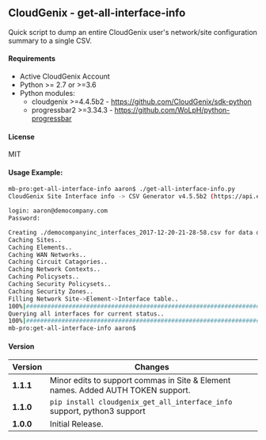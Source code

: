 CloudGenix - get-all-interface-info
---

Quick script to dump an entire CloudGenix user's network/site configuration summary to a single CSV.

#### Requirements
* Active CloudGenix Account
* Python >= 2.7 or >=3.6
* Python modules:
    * cloudgenix >=4.4.5b2 - <https://github.com/CloudGenix/sdk-python>
    * progressbar2 >=3.34.3 - <https://github.com/WoLpH/python-progressbar>

#### License
MIT

#### Usage Example:
```bash
mb-pro:get-all-interface-info aaron$ ./get-all-interface-info.py 
CloudGenix Site Interface info -> CSV Generator v4.5.5b2 (https://api.elcapitan.cloudgenix.com)

login: aaron@democompany.com
Password: 

Creating ./democompanyinc_interfaces_2017-12-20-21-28-58.csv for data output...
Caching Sites..
Caching Elements..
Caching WAN Networks..
Caching Circuit Catagories..
Caching Network Contexts..
Caching Policysets..
Caching Security Policysets..
Caching Security Zones..
Filling Network Site->Element->Interface table..
100%|###################################################################################################|Time: 0:01:39
Querying all interfaces for current status..
100%|###################################################################################################|Time: 0:08:54
mb-pro:get-all-interface-info aaron$ 
```

#### Version
Version | Changes
------- | --------
**1.1.1**| Minor edits to support commas in Site & Element names. Added AUTH TOKEN support.
**1.1.0**| `pip install cloudgenix_get_all_interface_info` support, python3 support
**1.0.0**| Initial Release.